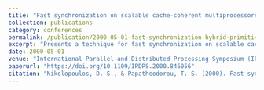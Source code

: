 ```yaml
---
title: "Fast synchronization on scalable cache-coherent multiprocessors using hybrid primitives"
collection: publications
category: conferences
permalink: /publication/2000-05-01-fast-synchronization-hybrid-primitives
excerpt: "Presents a technique for fast synchronization on scalable cache-coherent multiprocessors through the use of hybrid primitives."
date: 2000-05-01
venue: "International Parallel and Distributed Processing Symposium (IPDPS)"
paperurl: "https://doi.org/10.1109/IPDPS.2000.846056"
citation: "Nikolopoulos, D. S., & Papatheodorou, T. S. (2000). Fast synchronization on scalable cache-coherent multiprocessors using hybrid primitives. In *Proceedings 14th International Parallel and Distributed Processing Symposium (IPDPS 2000)*, 711-719. https://doi.org/10.1109/IPDPS.2000.846056"
---
```

